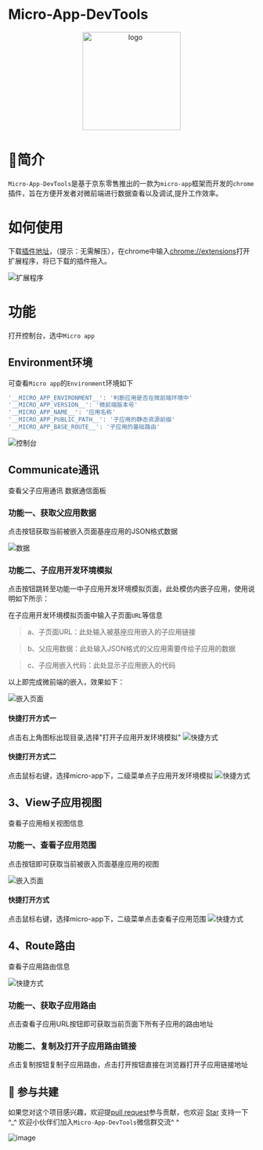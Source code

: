 # Micro-App-DevTools

<p align="center">
  <a href="https://micro-zoe.github.io/micro-app/">
    <img src="https://zeroing.jd.com/micro-app/media/logo.png" alt="logo" width="200"/>
  </a>
</p>

# 📖简介
`Micro-App-DevTools`是基于京东零售推出的一款为`micro-app`框架而开发的`chrome`插件，旨在方便开发者对微前端进行数据查看以及调试,提升工作效率。

# 如何使用

下载[插件地址](https://github.com/micro-zoe/micro-app-chrome-plugin/raw/master/micro-app-chrome-plugin.zip)，（提示：无需解压），在chrome中输入[chrome://extensions](chrome://extensions)打开扩展程序，将已下载的插件拖入。

![扩展程序](https://img12.360buyimg.com/imagetools/jfs/t1/119438/16/38287/53001/646b50e3F9012f2e8/3bba9844bbb1431b.png)

# 功能
打开控制台，选中`Micro app`

## Environment环境

可查看`Micro app`的`Environment`环境如下

```js
'__MICRO_APP_ENVIRONMENT__': '判断应用是否在微前端环境中'
'__MICRO_APP_VERSION__': '微前端版本号'
'__MICRO_APP_NAME__': '应用名称'
'__MICRO_APP_PUBLIC_PATH__': '子应用的静态资源前缀'
'__MICRO_APP_BASE_ROUTE__': '子应用的基础路由'
```

![控制台](https://m.360buyimg.com/babel/jfs/t1/92170/34/45320/165007/650c20d5F5db8671a/7472d637694733c6.png)

## Communicate通讯
查看父子应用通讯
数据通信面板

### 功能一、获取父应用数据
点击按钮获取当前被嵌入页面基座应用的JSON格式数据

![数据](https://m.360buyimg.com/babel/jfs/t1/134966/38/37257/31060/650bfcb8Fd7206838/d80ac758e26cab7d.png)


### 功能二、子应用开发环境模拟
点击按钮跳转至功能一中子应用开发环境模拟页面，此处模仿内嵌子应用，使用说明如下所示：

在子应用开发环境模拟页面中输入子页面`URL`等信息

> a、子页面URL：此处输入被基座应用嵌入的子应用链接

> b、父应用数据：此处输入JSON格式的父应用需要传给子应用的数据

> c、子应用嵌入代码：此处显示子应用嵌入的代码


以上即完成微前端的嵌入，效果如下：

![嵌入页面](https://img10.360buyimg.com/imagetools/jfs/t1/34172/26/15026/142590/646b51afF00535320/d9d0fd6c7b1590cb.png)

#### 快捷打开方式一
点击右上角图标出现目录,选择"打开子应用开发环境模拟"
![快捷方式](https://img12.360buyimg.com/imagetools/jfs/t1/99019/19/29391/10185/646b51dfF326dcc6c/04273f1a3daf9f9d.png)

#### 快捷打开方式二
点击鼠标右键，选择micro-app下，二级菜单点子应用开发环境模拟
![快捷方式](https://m.360buyimg.com/babel/jfs/t1/172993/25/37523/30273/64a6384eF736c8180/59fa4375248f460f.png)

## 3、View子应用视图
查看子应用相关视图信息
### 功能一、查看子应用范围
点击按钮即可获取当前被嵌入页面基座应用的视图

![嵌入页面](https://m.360buyimg.com/babel/jfs/t1/122818/13/33795/75508/64a6376dFda233623/601deb9d6e6c01ec.png)
#### 快捷打开方式
点击鼠标右键，选择micro-app下，二级菜单点击查看子应用范围
![快捷方式](https://m.360buyimg.com/babel/jfs/t1/138697/34/36942/29835/64a637f4F11b0ec84/87108f5df15e1b4b.png)

## 4、Route路由
查看子应用路由信息

![快捷方式](https://m.360buyimg.com/babel/jfs/t1/104185/16/45873/134059/650bf92cFd2de845e/83d692c452ce2abb.png)
### 功能一、获取子应用路由
点击查看子应用URL按钮即可获取当前页面下所有子应用的路由地址
### 功能二、复制及打开子应用路由链接
点击复制按钮复制子应用路由，点击打开按钮直接在浏览器打开子应用链接地址

## 🤝 参与共建

如果您对这个项目感兴趣，欢迎提[pull request](https://github.com/micro-zoe/micro-app-chrome-plugin/pulls)参与贡献，也欢迎 [Star](https://github.com/micro-zoe/micro-app-chrome-plugin) 支持一下 ^_^
欢迎小伙伴们加入`Micro-App-DevTools`微信群交流^ ^   

![image](https://img12.360buyimg.com/imagetools/jfs/t1/29962/13/20207/70265/646c9851Fe104e7c1/fed2ab97e2cf5f29.png)



